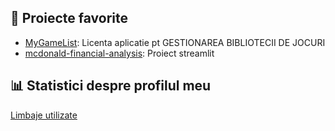 ## 🌟 Proiecte favorite
- [MyGameList](mygamelist-e336.onrender.com/): Licenta aplicatie pt GESTIONAREA BIBLIOTECII DE JOCURI
- [mcdonald-financial-analysis](https://mcdonald-financial-analysis.streamlit.app/): Proiect streamlit


## 📊 Statistici despre profilul meu


[Limbaje utilizate](https://github-readme-stats.vercel.app/api/top-langs/?username=siralexeu&layout=compact&theme=radical)

<!--
![Statistici GitHub](https://github-readme-stats.vercel.app/api?username=siralexeu&show_icons=true&theme=radical)

## 🏆 Trofee GitHub

![Trofee](https://github-profile-trophy.vercel.app/?username=siralexeu&theme=radical)

## 🔥 Streak-uri de contribuții

![Streak Stats](https://github-readme-streak-stats.herokuapp.com/?user=siralexeu&theme=radical)



## 📫 Contact
- Email: [email@example.com](mailto:email@example.com)
- LinkedIn: [Profil LinkedIn](https://linkedin.com/in/siralexeu)
-->
